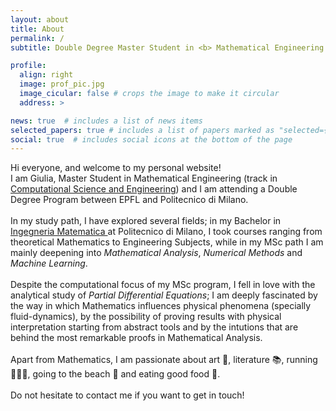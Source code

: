 ```yaml
---
layout: about
title: About
permalink: /
subtitle: Double Degree Master Student in <b> Mathematical Engineering </b> at <a href='https://www.epfl.ch/en/'>EPFL</a> and <a href='https://www.polimi.it/'>Politecnico di Milano</a>.

profile:
  align: right
  image: prof_pic.jpg
  image_cicular: false # crops the image to make it circular
  address: >

news: true  # includes a list of news items
selected_papers: true # includes a list of papers marked as "selected={true}"
social: true  # includes social icons at the bottom of the page
---
```


Hi everyone, and welcome to my personal website!
<br>
I am Giulia, Master Student in Mathematical Engineering (track in <a href='https://www.epfl.ch/education/master/programs/computational-science-and-engineering/'> Computational Science and Engineering</a>) and I am attending a Double Degree Program between EPFL and Politecnico di Milano.
<br>
<br>
In my study path, I have explored several fields; in my Bachelor in <a href='https://www.mate.polimi.it/im/?settore=triennale#ann'> Ingegneria Matematica </a> at Politecnico di Milano, I took courses ranging from theoretical Mathematics to Engineering Subjects, while in my MSc path I am mainly deepening into <em> Mathematical Analysis</em>, <em> Numerical Methods</em> and <em> Machine Learning</em>.
<br>
<br>
Despite the computational focus of my MSc program, I fell in love with the analytical study of <em> Partial Differential Equations</em>; I am deeply fascinated by the way in which Mathematics influences physical phenomena (specially fluid-dynamics), by the possibility of proving results with physical interpretation starting from abstract tools and by the intutions that are behind the most remarkable proofs in Mathematical Analysis.
<br>
<br>
Apart from Mathematics, I am passionate about art 🎨, literature 📚, running 🏃🏻‍♀️, going to the beach 🌊 and eating good food 🍰. 
<br>
<br>
Do not hesitate to contact me if you want to get in touch!
